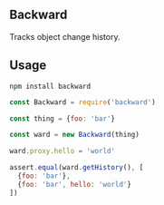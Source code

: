 Backward
------

Tracks object change history.

## Usage

```
npm install backward
```

```js
const Backward = require('backward')

const thing = {foo: 'bar'}

const ward = new Backward(thing)

ward.proxy.hello = 'world'

assert.equal(ward.getHistory(), [
  {foo: 'bar'},
  {foo: 'bar', hello: 'world'}
])
```
